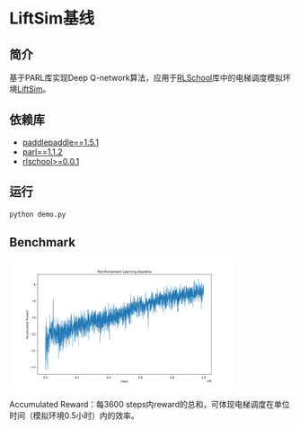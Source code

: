 # LiftSim基线

## 简介

基于PARL库实现Deep Q-network算法，应用于[RLSchool][rlschool]库中的电梯调度模拟环境[LiftSim][liftsim]。

## 依赖库

+ [paddlepaddle==1.5.1](https://github.com/PaddlePaddle/Paddle)
+ [parl==1.1.2](https://github.com/PaddlePaddle/PARL)
+ [rlschool>=0.0.1](rlschool)

## 运行

```python
python demo.py
```

## Benchmark

<img src="rl_10.png" width="400"/>

Accumulated Reward：每3600 steps内reward的总和，可体现电梯调度在单位时间（模拟环境0.5小时）内的效率。

[rlschool]: https://github.com/PaddlePaddle/RLSchool
[liftsim]: https://github.com/PaddlePaddle/RLSchool/tree/master/rlschool/liftsim
